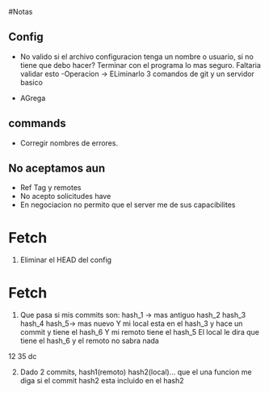 #Notas

## Config
- No valido si el archivo configuracion tenga un nombre o usuario, si no tiene que debo hacer? Terminar con el programa lo mas seguro. Faltaria validar esto
-Operacion -> ELiminarlo
3 comandos de git y un servidor basico


- AGrega 

## commands

- Corregir nombres de errores.

## No aceptamos aun
- Ref Tag y remotes
- No acepto solicitudes have
- En negociacion no permito que el server me de sus capacibilites

# Fetch 
1) Eliminar el HEAD del config

# Fetch 
1) Que pasa si mis commits son:
hash_1 -> mas antiguo
hash_2
hash_3
hash_4
hash_5-> mas nuevo
Y mi local esta en el hash_3 y hace un commit y tiene el hash_6
Y mi remoto tiene el hash_5
El local le dira que tiene el hash_6 y el remoto no sabra nada


12
35
dc

2) Dado 2 commits, hash1(remoto) hash2(local)...
que el una funcion me diga si el commit hash2 esta incluido en el hash2